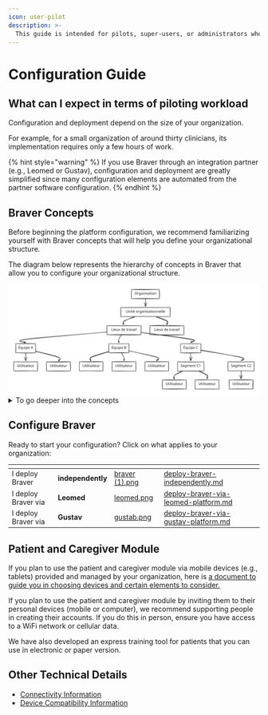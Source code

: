 ```yaml
---
icon: user-pilot
description: >-
  This guide is intended for pilots, super-users, or administrators who will need to configure the Braver platform for its implementation.
---
```


# Configuration Guide

## What can I expect in terms of piloting workload

Configuration and deployment depend on the size of your organization.

For example, for a small organization of around thirty clinicians, its implementation requires only a few hours of work.

{% hint style="warning" %}
If you use Braver through an integration partner (e.g., Leomed or Gustav), configuration and deployment are greatly simplified since many configuration elements are automated from the partner software configuration.
{% endhint %}

## Braver Concepts

Before beginning the platform configuration, we recommend familiarizing yourself with Braver concepts that will help you define your organizational structure.

The diagram below represents the hierarchy of concepts in Braver that allow you to configure your organizational structure.

<img src="../../.gitbook/assets/file.excalidraw.svg" alt="Organizational Structure in Braver" class="gitbook-drawing">

<details>

<summary>To go deeper into the concepts</summary>

Here are documentation sections that might be useful to you:

* [Organization](for-administrators/organisation)
* [Organizational Units](for-administrators/organisational-units)
* [Workplaces](for-administrators/workplaces)
* [Teams](for-administrators/teams)
* Segments (coming soon)
* [Users](for-administrators/users)
* [Audit Logs](for-administrators/audit-logs)
* Directory (coming soon)

</details>

## Configure Braver

Ready to start your configuration? Click on what applies to your organization:

<table data-view="cards"><thead><tr><th></th><th></th><th data-hidden data-card-cover data-type="files"></th><th data-hidden data-card-target data-type="content-ref"></th></tr></thead><tbody><tr><td>I deploy Braver</td><td><strong>independently</strong></td><td><a href="../../.gitbook/assets/braver (1).png">braver (1).png</a></td><td><a href="deploy-braver-independently.md">deploy-braver-independently.md</a></td></tr><tr><td>I deploy Braver via</td><td><strong>Leomed</strong></td><td><a href="../../.gitbook/assets/leomed.png">leomed.png</a></td><td><a href="../../integrations/leomed/deploy-braver-via-leomed-platform.md">deploy-braver-via-leomed-platform.md</a></td></tr><tr><td>I deploy Braver via</td><td><strong>Gustav</strong></td><td><a href="../../.gitbook/assets/gustab.png">gustab.png</a></td><td><a href="../../integrations/gustav/deploy-braver-via-gustav-platform.md">deploy-braver-via-gustav-platform.md</a></td></tr></tbody></table>

## Patient and Caregiver Module

If you plan to use the patient and caregiver module via mobile devices (e.g., tablets) provided and managed by your organization, here is [a document to guide you in choosing devices and certain elements to consider.](https://support-en.braver.net/for-administrators/remotely-managed-mobile-device)

If you plan to use the patient and caregiver module by inviting them to their personal devices (mobile or computer), we recommend supporting people in creating their accounts. If you do this in person, ensure you have access to a WiFi network or cellular data.

We have also developed an express training tool for patients that you can use in electronic or paper version.

## Other Technical Details

* [Connectivity Information](https://support-en.braver.net/technical-details/connectivity)
* [Device Compatibility Information](https://support-en.braver.net/technical-details/compatibility)


